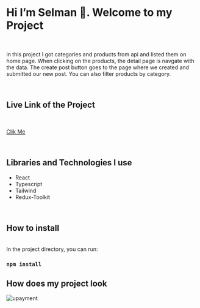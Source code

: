 
<h1>Hi I’m Selman 👋. Welcome to my Project </h1>

<br>

<p>in this project I got categories and products from api and listed them on home page. When clicking on the products, the detail page is navgate with the data. The create post button goes to the page where we created and submitted our new post. You can also filter products by category.</p>

<br>

<h2>Live Link of the Project</h2>

<br>

[Clik Me](https://selman-reactjs.vercel.app/)

<br>

<h2>Libraries and Technologies I use</h2>
 
 * React 
 * Typescript
 * Tailwind
 * Redux-Toolkit


 


 
 <br>
 
<h2>How to install</h2>

<br>
In the project directory, you can run:

### `npm install`



<h2>How does my project look</h2>




![upayment](https://user-images.githubusercontent.com/97898216/198263902-60495ad4-02bb-492b-b384-9669bedbb716.gif)
